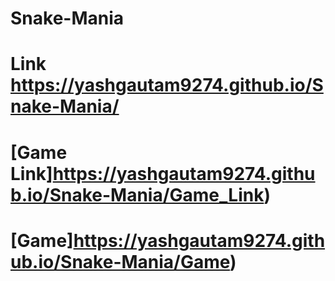 # Snake-Mania
# Link https://yashgautam9274.github.io/Snake-Mania/
# [Game Link]https://yashgautam9274.github.io/Snake-Mania/Game_Link)   

# [Game]https://yashgautam9274.github.io/Snake-Mania/Game)

